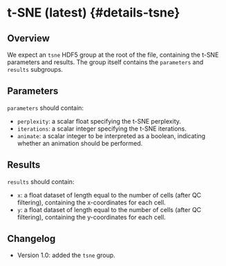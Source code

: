 # t-SNE (latest) {#details-tsne}

## Overview

We expect an `tsne` HDF5 group at the root of the file, containing the t-SNE parameters and results.
The group itself contains the `parameters` and `results` subgroups.

## Parameters

`parameters` should contain:

- `perplexity`: a scalar float specifying the t-SNE perplexity.
- `iterations`: a scalar integer specifying the t-SNE iterations.
- `animate`: a scalar integer to be interpreted as a boolean, indicating whether an animation should be performed.

## Results

`results` should contain:

- `x`: a float dataset of length equal to the number of cells (after QC filtering), containing the x-coordinates for each cell.
- `y`: a float dataset of length equal to the number of cells (after QC filtering), containing the y-coordinates for each cell.

## Changelog

- Version 1.0: added the `tsne` group.
